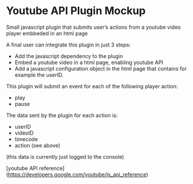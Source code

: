 Youtube API Plugin Mockup
======

Small javascript plugin that submits user’s actions from a youtube video player embbeded in an html page

A final user can integrate this plugin in just 3 steps:
- Add the javascript dependency to the plugin
- Embed a youtube video in a html page, enabling youtube API
- Add a javascript configuration object in the html page that contains for example the userID.

This plugin will submit an event for each of the following player action:
- play
- pause

The data sent by the plugin for each action is:
- userID
- videoID
- timecode
- action (see above)

(this data is currently just logged to the console)

[youtube API reference] (https://developers.google.com/youtube/js_api_reference)
